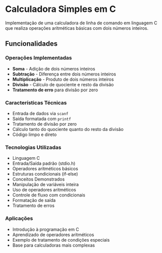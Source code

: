 # Calculadora Simples em C

Implementação de uma calculadora de linha de comando em linguagem C que realiza operações aritméticas básicas com dois números inteiros.

## Funcionalidades

### Operações Implementadas
- **Soma** - Adição de dois números inteiros
- **Subtração** - Diferença entre dois números inteiros  
- **Multiplicação** - Produto de dois números inteiros
- **Divisão** - Cálculo de quociente e resto da divisão
- **Tratamento de erro** para divisão por zero

### Características Técnicas
- Entrada de dados via `scanf`
- Saída formatada com `printf`
- Tratamento de divisão por zero
- Cálculo tanto do quociente quanto do resto da divisão
- Código limpo e direto

### Tecnologias Utilizadas
- Linguagem C
- Entrada/Saída padrão (stdio.h)
- Operadores aritméticos básicos
- Estruturas condicionais (if-else)
- Conceitos Demonstrados
- Manipulação de variáveis inteira
- Uso de operadores aritméticos
- Controle de fluxo com condicionais
- Formatação de saída
- Tratamento de erros


### Aplicações
- Introdução à programação em C
- Aprendizado de operadores aritméticos
- Exemplo de tratamento de condições especiais
- Base para calculadoras mais complexas
